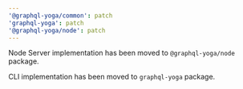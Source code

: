 ```yaml
---
'@graphql-yoga/common': patch
'graphql-yoga': patch
'@graphql-yoga/node': patch
---
```


Node Server implementation has been moved to `@graphql-yoga/node` package.

CLI implementation has been moved to
`graphql-yoga` package.
